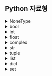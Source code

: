## Python 자료형

<div style="text-align: left">
<details class="text-left">
<summary>NoneType</summary>

``` python
>>> type(None)
<class 'NoneType'>
```
</details>


<details class="text-left">
<summary>bool</summary>

``` python
>>> type(True)
<class 'bool'>
>>> type(False)
<class 'bool'>
```
</details>


<details class="text-left">
<summary>int</summary>

``` python
>>> 2 + 2
4
>>> type(2+2)
<class 'int'>
```
</details>

<details class="text-left">
<summary>float</summary>

``` python
>>> (50 - 5 * 6) / 4
5.0
>>> type((50 - 5 * 6) / 4)
<class 'float'>
```
</details>

<details class="text-left">
<summary>complex</summary>

``` python
>>> type(3+4j)
```
<class 'complex'>
</details>

<details class="text-left">
<summary>str</summary>

``` python
>>> type("This is str")
<class 'str'>
```
</details>

<details class="text-left">
<summary>tuple</summary>

``` python
>>> type(('this', 'is', 'tuple'))
<class 'tuple'>
```
</details>

<details class="text-left">
<summary>list</summary>

``` python
>>> type(['this', 'is', 'list'])
<class 'list'>
```
</details>

<details class="text-left">
<summary>dict</summary>

``` python
>>> type({'one': 1, 'two': 2, 'three': 3})
<class 'dict'>
```
</details>

<details class="text-left">
<summary>set</summary>

``` python
>>> fruits = {'apple', 'banana', 'orange'}
>>> type(fruits)
<class 'set'>
```
</details>

</div>